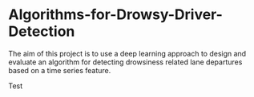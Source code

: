# Algorithms-for-Drowsy-Driver-Detection
The aim of this project is to use a deep learning approach to design and evaluate an algorithm for detecting drowsiness related lane departures based on a time series feature.

Test
